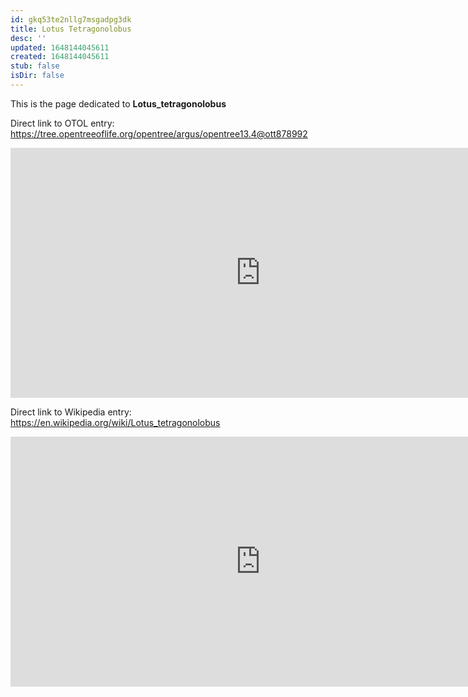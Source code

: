 ```yaml
---
id: gkq53te2nllg7msgadpg3dk
title: Lotus Tetragonolobus
desc: ''
updated: 1648144045611
created: 1648144045611
stub: false
isDir: false
---
```

This is the page dedicated to **Lotus_tetragonolobus**


Direct link to OTOL entry: https://tree.opentreeoflife.org/opentree/argus/opentree13.4@ott878992



<html>
    <body>
    <iframe src="https://tree.opentreeoflife.org/opentree/argus/opentree13.4@ott878992"
    width="800" height="400" frameborder="0" allowfullscreen> </iframe>
    </body>
</html>
    


Direct link to Wikipedia entry: https://en.wikipedia.org/wiki/Lotus_tetragonolobus



<html>
    <body>
    <iframe src="https://en.wikipedia.org/wiki/Lotus_tetragonolobus"
    width="800" height="400" frameborder="0" allowfullscreen> </iframe>
    </body>
</html>
    
